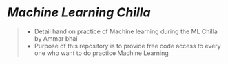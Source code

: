 # ***Machine Learning Chilla***
> - Detail hand on practice of Machine learning during the ML Chilla by Ammar bhai
> - Purpose of this repository is to provide free code access to every one who want to do practice Machine Learning
